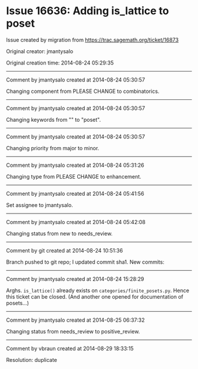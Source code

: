 # Issue 16636: Adding is_lattice to poset

Issue created by migration from https://trac.sagemath.org/ticket/16873

Original creator: jmantysalo

Original creation time: 2014-08-24 05:29:35




---

Comment by jmantysalo created at 2014-08-24 05:30:57

Changing component from PLEASE CHANGE to combinatorics.


---

Comment by jmantysalo created at 2014-08-24 05:30:57

Changing keywords from "" to "poset".


---

Comment by jmantysalo created at 2014-08-24 05:30:57

Changing priority from major to minor.


---

Comment by jmantysalo created at 2014-08-24 05:31:26

Changing type from PLEASE CHANGE to enhancement.


---

Comment by jmantysalo created at 2014-08-24 05:41:56

Set assignee to jmantysalo.


---

Comment by jmantysalo created at 2014-08-24 05:42:08

Changing status from new to needs_review.


---

Comment by git created at 2014-08-24 10:51:36

Branch pushed to git repo; I updated commit sha1. New commits:


---

Comment by jmantysalo created at 2014-08-24 15:28:29

Arghs. `is_lattice()` already exists on `categories/finite_posets.py`. Hence this ticket can be closed. (And another one opened for documentation of posets...)


---

Comment by jmantysalo created at 2014-08-25 06:37:32

Changing status from needs_review to positive_review.


---

Comment by vbraun created at 2014-08-29 18:33:15

Resolution: duplicate
